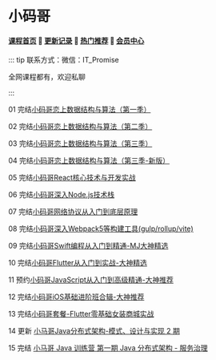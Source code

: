 # 小码哥
#### [**课程首页**](../../README.md) 💖 [**更新记录**](./gxjl-2023.md) 💖 [**热门推荐**](./rmtj.md) 💖 [**会员中心**](./vip.md)

::: tip
联系方式：微信：IT_Promise

全网课程都有，欢迎私聊

 

:::


01 完结[小码哥恋上数据结构与算法（第一季）](https://ke.qq.com/course/385223)

02 完结[小码哥恋](https://ke.qq.com/course/385223)[上数据结构与算法（第二季）](https://ke.qq.com/course/421398)

03 完结[小码哥恋](https://ke.qq.com/course/385223)[上数据结构与算法（第三季）](https://ke.qq.com/course/473705)

04 完结[小码哥恋](https://ke.qq.com/course/385223)[上数据结构与算法（第三季-新版）](https://ke.qq.com/course/473705)

05 完结[小码哥React核心技术与开发实战](https://ke.qq.com/course/2555753)

06 完结[小码哥深入Node.js技术栈](https://ke.qq.com/course/3025600)

07 完结[小码哥网络协议从入门到底层原理](https://ke.qq.com/course/2900359)

08 完结[小码哥深入Webpack5等构建工具(gulp/rollup/vite)](https://ke.qq.com/course/3135768)

09 完结[小码哥Swift编程从入门到精通-MJ大神精选](https://ke.qq.com/course/392094)

10 完结[小码哥Flutter从入门到实战-大神精选](https://ke.qq.com/course/469774)

11 预约[小码哥JavaScript从入门到高级精通-大神推荐](https://ke.qq.com/course/3137011)

12 完结[小码哥iOS基础进阶班合辑-大神推荐](https://ke.qq.com/course/package/15652)

13 完结[小码哥套餐-Flutter零基础女装商城实战](https://ke.qq.com/course/package/18833)

14 更新 [小马哥Java分布式架构-模式、设计与实现 2 期](https://apprnzlvz344455.h5.xiaoeknow.com/v1/goods/goods_detail/course_2JiKduWEsSYabs5nn21IcpIm2YQ)

15 完结 [小马哥 Java 训练营 第一期 Java 分布式架构 - 服务治理](https://mztp.yuque.com/docs/share/3b9d972e-8620-4209-83d6-d9186123f4ee)

